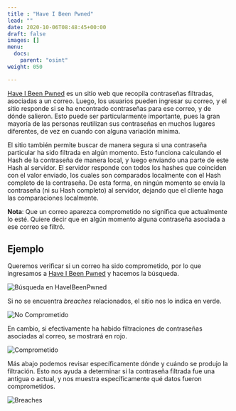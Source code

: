 ```yaml
---
title : "Have I Been Pwned"
lead: ""
date: 2020-10-06T08:48:45+00:00
draft: false
images: []
menu:
  docs:
    parent: "osint"
weight: 050

---
```


[Have I Been Pwned](https://haveibeenpwned.com/) es un sitio web que recopila contraseñas filtradas, asociadas a
un correo. Luego, los usuarios pueden ingresar su correo, y el sitio responde si se ha encontrado
contraseñas para ese correo, y de dónde salieron. Esto puede ser particularmente importante, pues la gran
mayoría de las personas reutilizan sus contraseñas en muchos lugares diferentes, de vez en cuando con alguna
variación mínima.

El sitio también permite buscar de manera segura si una contraseña particular ha sido filtrada en algún momento.
Esto funciona calculando el Hash de la contraseña de manera local, y luego enviando una parte de este Hash
al servidor. El servidor responde con todos los hashes que coinciden con el valor enviado, los cuales son
comparados localmente con el Hash completo de la contraseña. De esta forma, en ningún momento se envía
la contraseña (ni su Hash completo) al servidor, dejando que el cliente haga las comparaciones localmente.

**Nota**: Que un correo aparezca comprometido no significa que actualmente lo esté. Quiere decir que en algún
momento alguna contraseña asociada a ese correo se filtró.

## Ejemplo

Queremos verificar si un correo ha sido comprometido, por lo que ingresamos a
[Have I Been Pwned](https://haveibeenpwned.com/) y hacemos la búsqueda.

![Búsqueda en HaveIBeenPwned](../haveibeenpwned-search.png)

Si no se encuentra _breaches_ relacionados, el sitio nos lo indica en verde.

![No Comprometido](../haveibeenpwned-safe.png)

En cambio, si efectivamente ha habido filtraciones de contraseñas asociadas al correo, se mostrará en rojo.

![Comprometido](../haveibeenpwned-pwned.png)

Más abajo podemos revisar específicamente dónde y cuándo se produjo la filtración. Esto nos ayuda a determinar
si la contraseña filtrada fue una antigua o actual, y nos muestra específicamente qué datos fueron comprometidos.

![Breaches](../haveibeenpwned-breaches.png)
